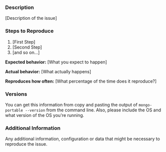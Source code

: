 <!--

Have you read the Code of Conduct? By filing an Issue, you are expected to comply with it, including treating everyone with respect: https://github.com/EastolfiWebDev/MongoPortable/blob/master/CODE_OF_CONDUCT.md

-->

### Description

[Description of the issue]

### Steps to Reproduce

1. [First Step]
2. [Second Step]
3. [and so on...]

**Expected behavior:** [What you expect to happen]

**Actual behavior:** [What actually happens]

**Reproduces how often:** [What percentage of the time does it reproduce?]

### Versions

You can get this information from copy and pasting the output of `mongo-portable --version` from the command line.
Also, please include the OS and what version of the OS you're running.

### Additional Information

Any additional information, configuration or data that might be necessary to reproduce the issue.
